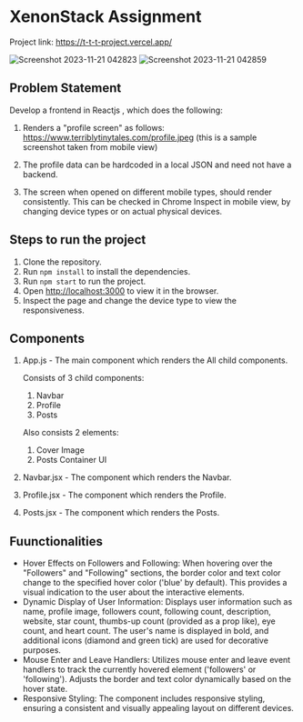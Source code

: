 # XenonStack Assignment

Project link: https://t-t-t-project.vercel.app/

![Screenshot 2023-11-21 042823](https://github.com/RounitSingh/T_T_T_Project/assets/117521913/9b10c514-94df-4876-8583-db20d038ee8b)
![Screenshot 2023-11-21 042859](https://github.com/RounitSingh/T_T_T_Project/assets/117521913/061cb921-0422-46df-bf2a-fdd85ff3da51)


## Problem Statement
Develop a frontend in Reactjs , which does the following:

1. Renders a "profile screen" as follows: https://www.terriblytinytales.com/profile.jpeg (this is a sample screenshot taken from mobile view)

2. The profile data can be hardcoded in a local JSON and need not have a backend.

3. The screen when opened on different mobile types, should render consistently. This can be checked in Chrome Inspect in mobile view, by changing device types or on actual physical devices.




## Steps to run the project

1. Clone the repository.
2. Run `npm install` to install the dependencies.
3. Run `npm start` to run the project.
4. Open [http://localhost:3000](http://localhost:3000) to view it in the browser.
5. Inspect the page and change the device type to view the responsiveness.

## Components

1. App.js - The main component which renders the All child components.

    Consists of 3 child components:
    1. Navbar
    2. Profile
    3. Posts

    Also consists 2 elements:
    1. Cover Image
    2. Posts Container UI


2. Navbar.jsx - The component which renders the Navbar.
3. Profile.jsx - The component which renders the Profile.
4. Posts.jsx - The component which renders the Posts.

## Fuunctionalities
<ul>
  <li>Hover Effects on Followers and Following:
        When hovering over the "Followers" and "Following" sections, the border color and text color change to the specified hover color ('blue' by default).
        This provides a visual indication to the user about the interactive elements.
        </li>
  <li>Dynamic Display of User Information:
        Displays user information such as name, profile image, followers count, following count, description, website, star count, thumbs-up count (provided as a prop like), eye count, and heart count.
        The user's name is displayed in bold, and additional icons (diamond and green tick) are used for decorative purposes.</li>
  <li>Mouse Enter and Leave Handlers:
        Utilizes mouse enter and leave event handlers to track the currently hovered element ('followers' or 'following').
        Adjusts the border and text color dynamically based on the hover state.</li>
  <li>Responsive Styling:
        The component includes responsive styling, ensuring a consistent and visually appealing layout on different devices.</li>
</ul>







